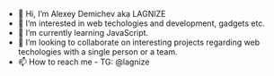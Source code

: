 - 👋 Hi, I’m Alexey Demichev aka LAGNIZE
- 👀 I’m interested in web techologies and development, gadgets etc.
- 🌱 I’m currently learning JavaScript.
- 💞️ I’m looking to collaborate on interesting projects regarding web techologies with a single person or a team.
- 📫 How to reach me - TG: @lagnize

<!---
LAGNIZE/LAGNIZE is a ✨ special ✨ repository because its `README.md` (this file) appears on your GitHub profile.
You can click the Preview link to take a look at your changes.
--->

